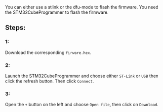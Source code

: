 You can either use a stlink or the dfu-mode to flash the firmware.
You need the STM32CubeProgrammer to flash the firmware.

## Steps:
### 1:
Download the corresponding `firware.hex`.
### 2:
Launch the STM32CubeProgrammer and choose either `ST-Link` or `USB` then click the refresh button. Then click `Connect`.
### 3:
Open the `+` button on the left and choose `Open file`, then click on `Download`.
